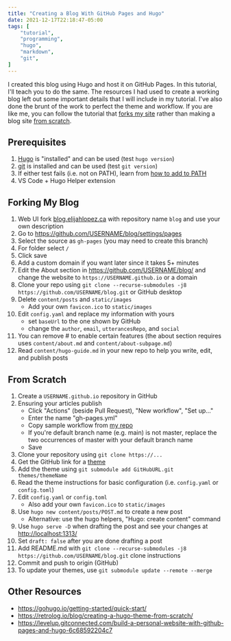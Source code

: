 ```yaml
---
title: "Creating a Blog With GitHub Pages and Hugo"
date: 2021-12-17T22:18:47-05:00
tags: [
    "tutorial",
    "programming",
    "hugo",
    "markdown",
    "git",
]
---
```


I created this blog using Hugo and host it on GitHub Pages. In this tutorial, I'll teach you to do the same.
The resources I had used to create a working blog left out some important details that I will include in my tutorial.
I've also done the brunt of the work to perfect the theme and workflow.
If you are like me, you can follow the tutorial that [forks my site](#forking-my-blog) rather than making a blog site [from scratch](#from-scratch).

## Prerequisites

1. [Hugo](https://gohugo.io/getting-started/installing#binary-cross-platform) is "installed" and can be used (test `hugo version`)
2. [git](https://git-scm.com/downloads) is installed and can be used (test `git version`)
3. If either test fails (i.e. not on PATH), learn from [how to add to PATH](https://duckduckgo.com/?t=ffab&q=how+to+add+to+path&ia=web)
4. VS Code + Hugo Helper extension

## Forking My Blog

1. Web UI fork [blog.elijahlopez.ca](https://github.com/elibroftw/blog.elijahlopez.ca) with repository name `blog` and use your own description
2. Go to https://github.com/USERNAME/blog/settings/pages
3. Select the source as `gh-pages` (you may need to create this branch)
4. For folder select `/`
5. Click save
6. Add a custom domain if you want later since it takes 5+ minutes
7. Edit the About section in https://github.com/USERNAME/blog/ and change the website to `https://USERNAME.github.io` or a domain
8. Clone your repo using `git clone --recurse-submodules -j8 https://github.com/USERNAME/blog.git` or GitHub desktop
9. Delete `content/posts` and `static/images`
    - Add your own `favicon.ico` to `static/images`
10. Edit `config.yaml` and replace my information with yours
    - set `baseUrl` to the one shown by GitHub
    - change the `author`, `email`, `utterancesRepo`, and `social`
11. You can remove \# to enable certain features (the about section requires uses `content/about.md` and `content/about-subpage.md`)
12. Read `content/hugo-guide.md` in your new repo to help you write, edit, and publish posts

## From Scratch

1. Create a `USERNAME.github.io` repository in GitHub
2. Ensuring your articles publish
    - Click "Actions" (beside Pull Request), "New workflow", "Set up..."
    - Enter the name "gh-pages.yml"
    - Copy sample workflow from [my repo](https://github.com/elibroftw/blog.elijahlopez.ca/blob/master/.github/workflows/gh-pages.yml)
    - If you're default branch name (e.g. main) is not master, replace the two occurrences of master with your default branch name
    - Save
3. Clone your repository using `git clone https://...`
4. Get the GitHub link for a [theme](https://themes.gohugo.io/)
5. Add the theme using `git submodule add GitHubURL.git themes/themeName`
6. Read the theme instructions for basic configuration (i.e. `config.yaml` or `config.toml`)
7. Edit `config.yaml` or `config.toml`
    - Also add your own `favicon.ico` to `static/images`
8. Use `hugo new content/posts/POST.md` to create a new post
    - Alternative: use the hugo helpers, "Hugo: create content" command
9. Use `hugo serve -D` when drafting the post and see your changes at [http://localhost:1313/](http://localhost:1313/)
10. Set `draft: false` after you are done drafting a post
11. Add README.md with `git clone --recurse-submodules -j8 https://github.com/USERNAME/blog.git` clone instructions
12. Commit and push to origin (GitHub)
13. To update your themes, use `git submodule update --remote --merge`

## Other Resources

- https://gohugo.io/getting-started/quick-start/
- https://retrolog.io/blog/creating-a-hugo-theme-from-scratch/
- https://levelup.gitconnected.com/build-a-personal-website-with-github-pages-and-hugo-6c68592204c7
